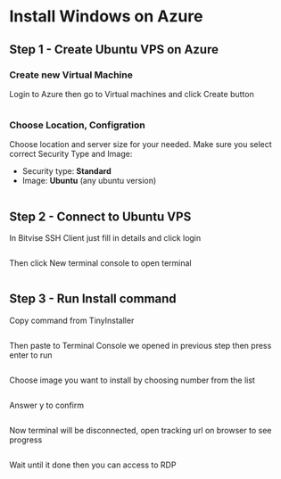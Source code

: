# Install Windows on Azure

## Step 1 - Create Ubuntu VPS on Azure

### Create new Virtual Machine

Login to Azure then go to Virtual machines and click Create button

<figure><img src="../.gitbook/assets/image (15).png" alt=""><figcaption></figcaption></figure>

### Choose Location, Configration

Choose location and server size for your needed. Make sure you select correct Security Type and Image:

* Security type: **Standard**
* Image: **Ubuntu** (any ubuntu version)

<figure><img src="../.gitbook/assets/image (35).png" alt=""><figcaption></figcaption></figure>

## Step 2 - Connect to Ubuntu VPS

In Bitvise SSH Client just fill in details and click login

<figure><img src="../.gitbook/assets/image (9).png" alt=""><figcaption></figcaption></figure>

Then click New terminal console to open terminal

<figure><img src="../.gitbook/assets/image (6).png" alt=""><figcaption></figcaption></figure>

## Step 3 - Run Install command

Copy command from TinyInstaller

<figure><img src="../.gitbook/assets/image (17).png" alt=""><figcaption></figcaption></figure>

Then paste to Terminal Console we opened in previous step then press enter to run

<figure><img src="../.gitbook/assets/image (2).png" alt=""><figcaption></figcaption></figure>

Choose image you want to install by choosing number from the list

<figure><img src="../.gitbook/assets/image (8).png" alt=""><figcaption></figcaption></figure>

Answer y to confirm

<figure><img src="../.gitbook/assets/image (18).png" alt=""><figcaption></figcaption></figure>

Now terminal will be disconnected, open tracking url on browser to see progress

<figure><img src="../.gitbook/assets/image (24).png" alt=""><figcaption></figcaption></figure>

Wait until it done then you can access to RDP

<figure><img src="../.gitbook/assets/image (33).png" alt=""><figcaption></figcaption></figure>

<figure><img src="../.gitbook/assets/image (26).png" alt=""><figcaption></figcaption></figure>
